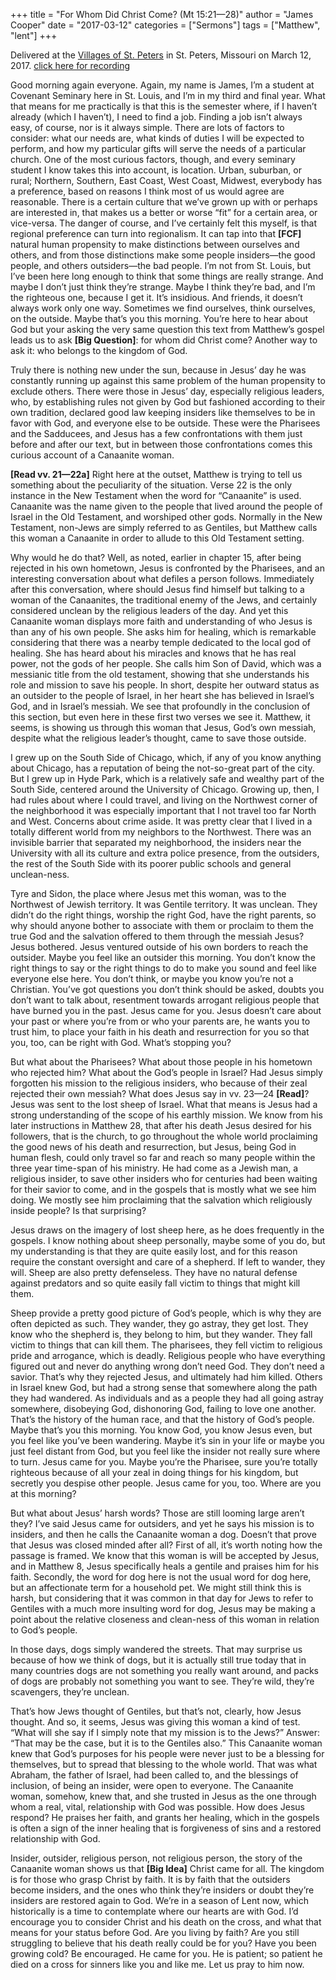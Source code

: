 +++
title = "For Whom Did Christ Come? (Mt 15:21—28)"
author = "James Cooper"
date = "2017-03-12"
categories = ["Sermons"]
tags = ["Matthew", "lent"]
+++

Delivered at the [Villages of St. Peters](http://www.vofsp.com/) in St. Peters, Missouri on March 12, 2017. [click here for recording](https://drive.google.com/open?id=0B_fmE7Mo2KD0aENYMThwNFlzQ0E)


Good morning again everyone. Again, my name is James, I’m a student at
Covenant Seminary here in St. Louis, and I’m in my third and final year.
What that means for me practically is that this is the semester where,
if I haven’t already (which I haven’t), I need to find a job. Finding a
job isn’t always easy, of course, nor is it always simple. There are
lots of factors to consider: what our needs are, what kinds of duties I
will be expected to perform, and how my particular gifts will serve the
needs of a particular church. One of the most curious factors, though,
and every seminary student I know takes this into account, is location.
Urban, suburban, or rural; Northern, Southern, East Coast, West Coast,
Midwest, everybody has a preference, based on reasons I think most of us
would agree are reasonable. There is a certain culture that we’ve grown
up with or perhaps are interested in, that makes us a better or worse
“fit” for a certain area, or vice-versa. The danger of course, and I’ve
certainly felt this myself, is that regional preference can turn into
regionalism. It can tap into that **\[FCF\]** natural human propensity
to make distinctions between ourselves and others, and from those
distinctions make some people insiders—the good people, and others
outsiders—the bad people. I’m not from St. Louis, but I’ve been here
long enough to think that some things are really strange. And maybe I
don’t just think they’re strange. Maybe I think they’re bad, and I’m the
righteous one, because I get it. It’s insidious. And friends, it doesn’t
always work only one way. Sometimes we find ourselves, think ourselves,
on the outside. Maybe that’s you this morning. You’re here to hear about
God but your asking the very same question this text from Matthew’s
gospel leads us to ask **\[Big Question\]**: for whom did Christ come?
Another way to ask it: who belongs to the kingdom of God.

Truly there is nothing new under the sun, because in Jesus’ day he was
constantly running up against this same problem of the human propensity
to exclude others. There were those in Jesus’ day, especially religious
leaders, who, by establishing rules not given by God but fashioned
according to their own tradition, declared good law keeping insiders
like themselves to be in favor with God, and everyone else to be
outside. These were the Pharisees and the Sadducees, and Jesus has a few
confrontations with them just before and after our text, but in between
those confrontations comes this curious account of a Canaanite woman.

**\[Read vv. 21—22a\]** Right here at the outset, Matthew is trying to
tell us something about the peculiarity of the situation. Verse 22 is
the only instance in the New Testament when the word for “Canaanite” is
used. Canaanite was the name given to the people that lived around the
people of Israel in the Old Testament, and worshiped other gods.
Normally in the New Testament, non-Jews are simply referred to as
Gentiles, but Matthew calls this woman a Canaanite in order to allude to
this Old Testament setting.

Why would he do that? Well, as noted, earlier in chapter 15, after being
rejected in his own hometown, Jesus is confronted by the Pharisees, and
an interesting conversation about what defiles a person follows.
Immediately after this conversation, where should Jesus find himself but
talking to a woman of the Canaanites, the traditional enemy of the Jews,
and certainly considered unclean by the religious leaders of the day.
And yet this Canaanite woman displays more faith and understanding of
who Jesus is than any of his own people. She asks him for healing, which
is remarkable considering that there was a nearby temple dedicated to
the local god of healing. She has heard about his miracles and knows
that he has real power, not the gods of her people. She calls him Son of
David, which was a messianic title from the old testament, showing that
she understands his role and mission to save his people. In short,
despite her outward status as an outsider to the people of Israel, in
her heart she has believed in Israel’s God, and in Israel’s messiah. We
see that profoundly in the conclusion of this section, but even here in
these first two verses we see it. Matthew, it seems, is showing us
through this woman that Jesus, God’s own messiah, despite what the
religious leader’s thought, came to save those outside.

I grew up on the South Side of Chicago, which, if any of you know
anything about Chicago, has a reputation of being the not-so-great part
of the city. But I grew up in Hyde Park, which is a relatively safe and
wealthy part of the South Side, centered around the University of
Chicago. Growing up, then, I had rules about where I could travel, and
living on the Northwest corner of the neighborhood it was especially
important that I not travel too far North and West. Concerns about crime
aside. It was pretty clear that I lived in a totally different world
from my neighbors to the Northwest. There was an invisible barrier that
separated my neighborhood, the insiders near the University with all its
culture and extra police presence, from the outsiders, the rest of the
South Side with its poorer public schools and general unclean-ness.

Tyre and Sidon, the place where Jesus met this woman, was to the
Northwest of Jewish territory. It was Gentile territory. It was unclean.
They didn’t do the right things, worship the right God, have the right
parents, so why should anyone bother to associate with them or proclaim
to them the true God and the salvation offered to them through the
messiah Jesus? Jesus bothered. Jesus ventured outside of his own borders
to reach the outsider. Maybe you feel like an outsider this morning. You
don’t know the right things to say or the right things to do to make you
sound and feel like everyone else here. You don’t think, or maybe you
know you’re not a Christian. You’ve got questions you don’t think should
be asked, doubts you don’t want to talk about, resentment towards
arrogant religious people that have burned you in the past. Jesus came
for you. Jesus doesn’t care about your past or where you’re from or who
your parents are, he wants you to trust him, to place your faith in his
death and resurrection for you so that you, too, can be right with God.
What’s stopping you?

But what about the Pharisees? What about those people in his hometown
who rejected him? What about the God’s people in Israel? Had Jesus
simply forgotten his mission to the religious insiders, who because of
their zeal rejected their own messiah? What does Jesus say in vv. 23—24
**\[Read\]**? Jesus was sent to the lost sheep of Israel. What that
means is Jesus had a strong understanding of the scope of his earthly
mission. We know from his later instructions in Matthew 28, that after
his death Jesus desired for his followers, that is the church, to go
throughout the whole world proclaiming the good news of his death and
resurrection, but Jesus, being God in human flesh, could only travel so
far and reach so many people within the three year time-span of his
ministry. He had come as a Jewish man, a religious insider, to save
other insiders who for centuries had been waiting for their savior to
come, and in the gospels that is mostly what we see him doing. We mostly
see him proclaiming that the salvation which religiously inside people?
Is that surprising?

Jesus draws on the imagery of lost sheep here, as he does frequently in
the gospels. I know nothing about sheep personally, maybe some of you
do, but my understanding is that they are quite easily lost, and for
this reason require the constant oversight and care of a shepherd. If
left to wander, they will. Sheep are also pretty defenseless. They have
no natural defense against predators and so quite easily fall victim to
things that might kill them.

Sheep provide a pretty good picture of God’s people, which is why they
are often depicted as such. They wander, they go astray, they get lost.
They know who the shepherd is, they belong to him, but they wander. They
fall victim to things that can kill them. The pharisees, they fell
victim to religious pride and arrogance, which is deadly. Religious
people who have everything figured out and never do anything wrong don’t
need God. They don’t need a savior. That’s why they rejected Jesus, and
ultimately had him killed. Others in Israel knew God, but had a strong
sense that somewhere along the path they had wandered. As individuals
and as a people they had all going astray somewhere, disobeying God,
dishonoring God, failing to love one another. That’s the history of the
human race, and that the history of God’s people. Maybe that’s you this
morning. You know God, you know Jesus even, but you feel like you’ve
been wandering. Maybe it’s sin in your life or maybe you just feel
distant from God, but you feel like the insider not really sure where to
turn. Jesus came for you. Maybe you’re the Pharisee, sure you’re totally
righteous because of all your zeal in doing things for his kingdom, but
secretly you despise other people. Jesus came for you, too. Where are
you at this morning?

But what about Jesus’ harsh words? Those are still looming large aren’t
they? I’ve said Jesus came for outsiders, and yet he says his mission is
to insiders, and then he calls the Canaanite woman a dog. Doesn’t that
prove that Jesus was closed minded after all? First of all, it’s worth
noting how the passage is framed. We know that this woman is will be
accepted by Jesus, and in Matthew 8, Jesus specifically heals a gentile
and praises him for his faith. Secondly, the word for dog here is not
the usual word for dog here, but an affectionate term for a household
pet. We might still think this is harsh, but considering that it was
common in that day for Jews to refer to Gentiles with a much more
insulting word for dog, Jesus may be making a point about the relative
closeness and clean-ness of this woman in relation to God’s people.

In those days, dogs simply wandered the streets. That may surprise us
because of how we think of dogs, but it is actually still true today
that in many countries dogs are not something you really want around,
and packs of dogs are probably not something you want to see. They’re
wild, they’re scavengers, they’re unclean.

That’s how Jews thought of Gentiles, but that’s not, clearly, how Jesus
thought. And so, it seems, Jesus was giving this woman a kind of test.
“What will she say if I simply note that my mission is to the Jews?”
Answer: “That may be the case, but it is to the Gentiles also.” This
Canaanite woman knew that God’s purposes for his people were never just
to be a blessing for themselves, but to spread that blessing to the
whole world. That was what Abraham, the father of Israel, had been
called to, and the blessings of inclusion, of being an insider, were
open to everyone. The Canaanite woman, somehow, knew that, and she
trusted in Jesus as the one through whom a real, vital, relationship
with God was possible. How does Jesus respond? He praises her faith, and
grants her healing, which in the gospels is often a sign of the inner
healing that is forgiveness of sins and a restored relationship with
God.

Insider, outsider, religious person, not religious person, the story of
the Canaanite woman shows us that **\[Big Idea\]** Christ came for all.
The kingdom is for those who grasp Christ by faith. It is by faith that
the outsiders become insiders, and the ones who think they’re insiders
or doubt they’re insiders are restored again to God. We’re in a season
of Lent now, which historically is a time to contemplate where our
hearts are with God. I’d encourage you to consider Christ and his death
on the cross, and what that means for your status before God. Are you
living by faith? Are you still struggling to believe that his death
really could be for you? Have you been growing cold? Be encouraged. He
came for you. He is patient; so patient he died on a cross for sinners
like you and like me. Let us pray to him now.
